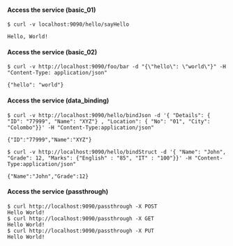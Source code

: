 #### Access the service (basic_01)
```
$ curl -v localhost:9090/hello/sayHello

Hello, World!
```

#### Access the service (basic_02)
```
$ curl -v http://localhost:9090/foo/bar -d "{\"hello\": \"world\"}" -H "Content-Type: application/json"

{"hello": "world"}
```

#### Access the service (data_binding)
```
$ curl -v http://localhost:9090/hello/bindJson -d '{ "Details": { "ID": "77999", "Name": "XYZ"} , "Location": { "No": "01", "City": "Colombo"}}' -H "Content-Type:application/json"

{"ID":"77999","Name":"XYZ"}

$ curl -v http://localhost:9090/hello/bindStruct -d '{ "Name": "John", "Grade": 12, "Marks": {"English" : "85", "IT" : "100"}}' -H "Content-Type:application/json"

{"Name":"John","Grade":12}
```

#### Access the service (passthrough)
```
$ curl http://localhost:9090/passthrough -X POST
Hello World!
$ curl http://localhost:9090/passthrough -X GET
Hello World!
$ curl http://localhost:9090/passthrough -X PUT
Hello World!
```
